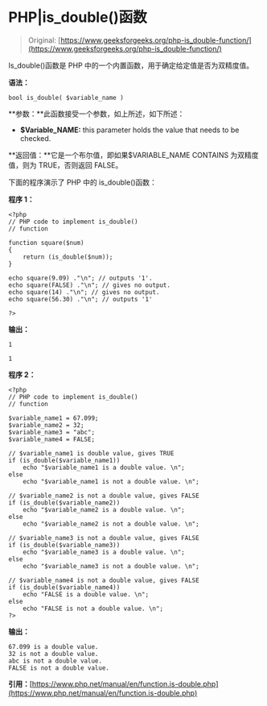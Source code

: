# PHP|is_double()函数

> Original: [https://www.geeksforgeeks.org/php-is_double-function/](https://www.geeksforgeeks.org/php-is_double-function/)

Is_double()函数是 PHP 中的一个内置函数，用于确定给定值是否为双精度值。

**语法：**

```
bool is_double( $variable_name )
```

**参数：**此函数接受一个参数，如上所述，如下所述：

*   **$Variable_NAME:** this parameter holds the value that needs to be checked.

**返回值：**它是一个布尔值，即如果$VARIABLE_NAME CONTAINS 为双精度值，则为 TRUE，否则返回 FALSE。

下面的程序演示了 PHP 中的 is_double()函数：

**程序 1：**

```
<?php 
// PHP code to implement is_double() 
// function

function square($num) 
{ 
    return (is_double($num)); 
} 

echo square(9.09) ."\n"; // outputs '1'. 
echo square(FALSE) ."\n"; // gives no output. 
echo square(14) ."\n"; // gives no output. 
echo square(56.30) ."\n"; // outputs '1' 

?> 
```

**输出：**

```
1

1

```

**程序 2：**

```
<?php 
// PHP code to implement is_double()
// function

$variable_name1 = 67.099; 
$variable_name2 = 32; 
$variable_name3 = "abc"; 
$variable_name4 = FALSE; 

// $variable_name1 is double value, gives TRUE 
if (is_double($variable_name1)) 
    echo "$variable_name1 is a double value. \n"; 
else
    echo "$variable_name1 is not a double value. \n"; 

// $variable_name2 is not a double value, gives FALSE 
if (is_double($variable_name2)) 
    echo "$variable_name2 is a double value. \n"; 
else
    echo "$variable_name2 is not a double value. \n"; 

// $variable_name3 is not a double value, gives FALSE 
if (is_double($variable_name3)) 
    echo "$variable_name3 is a double value. \n"; 
else
    echo "$variable_name3 is not a double value. \n"; 

// $variable_name4 is not a double value, gives FALSE 
if (is_double($variable_name4)) 
    echo "FALSE is a double value. \n"; 
else
    echo "FALSE is not a double value. \n"; 
?> 
```

**输出：**

```
67.099 is a double value. 
32 is not a double value. 
abc is not a double value. 
FALSE is not a double value.

```

**引用：**[https://www.php.net/manual/en/function.is-double.php](https://www.php.net/manual/en/function.is-double.php)
